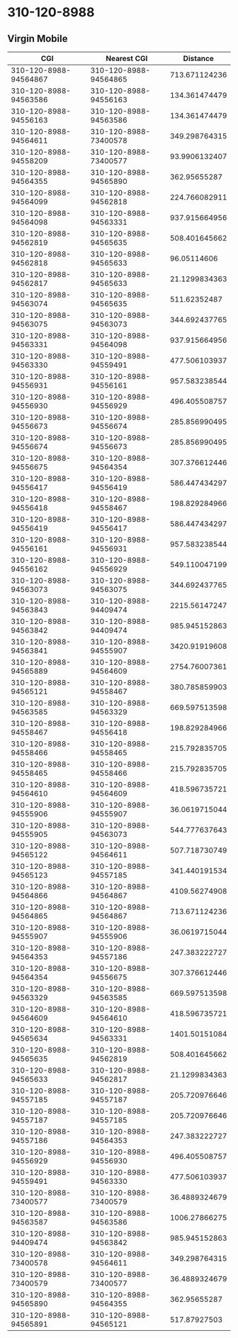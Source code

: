# 310-120-8988
## Virgin Mobile


| CGI | Nearest CGI | Distance |
|-----|-------------|----------|
| 310-120-8988-94564867 | 310-120-8988-94564865 | 713.671124236 |
| 310-120-8988-94563586 | 310-120-8988-94556163 | 134.361474479 |
| 310-120-8988-94556163 | 310-120-8988-94563586 | 134.361474479 |
| 310-120-8988-94564611 | 310-120-8988-73400578 | 349.298764315 |
| 310-120-8988-94558209 | 310-120-8988-73400577 | 93.9906132407 |
| 310-120-8988-94564355 | 310-120-8988-94565890 | 362.95655287 |
| 310-120-8988-94564099 | 310-120-8988-94562818 | 224.766082911 |
| 310-120-8988-94564098 | 310-120-8988-94563331 | 937.915664956 |
| 310-120-8988-94562819 | 310-120-8988-94565635 | 508.401645662 |
| 310-120-8988-94562818 | 310-120-8988-94565633 | 96.05114606 |
| 310-120-8988-94562817 | 310-120-8988-94565633 | 21.1299834363 |
| 310-120-8988-94563074 | 310-120-8988-94565635 | 511.62352487 |
| 310-120-8988-94563075 | 310-120-8988-94563073 | 344.692437765 |
| 310-120-8988-94563331 | 310-120-8988-94564098 | 937.915664956 |
| 310-120-8988-94563330 | 310-120-8988-94559491 | 477.506103937 |
| 310-120-8988-94556931 | 310-120-8988-94556161 | 957.583238544 |
| 310-120-8988-94556930 | 310-120-8988-94556929 | 496.405508757 |
| 310-120-8988-94556673 | 310-120-8988-94556674 | 285.856990495 |
| 310-120-8988-94556674 | 310-120-8988-94556673 | 285.856990495 |
| 310-120-8988-94556675 | 310-120-8988-94564354 | 307.376612446 |
| 310-120-8988-94556417 | 310-120-8988-94556419 | 586.447434297 |
| 310-120-8988-94556418 | 310-120-8988-94558467 | 198.829284966 |
| 310-120-8988-94556419 | 310-120-8988-94556417 | 586.447434297 |
| 310-120-8988-94556161 | 310-120-8988-94556931 | 957.583238544 |
| 310-120-8988-94556162 | 310-120-8988-94556929 | 549.110047199 |
| 310-120-8988-94563073 | 310-120-8988-94563075 | 344.692437765 |
| 310-120-8988-94563843 | 310-120-8988-94409474 | 2215.56147247 |
| 310-120-8988-94563842 | 310-120-8988-94409474 | 985.945152863 |
| 310-120-8988-94563841 | 310-120-8988-94555907 | 3420.91919608 |
| 310-120-8988-94565889 | 310-120-8988-94564609 | 2754.76007361 |
| 310-120-8988-94565121 | 310-120-8988-94558467 | 380.785859903 |
| 310-120-8988-94563585 | 310-120-8988-94563329 | 669.597513598 |
| 310-120-8988-94558467 | 310-120-8988-94556418 | 198.829284966 |
| 310-120-8988-94558466 | 310-120-8988-94558465 | 215.792835705 |
| 310-120-8988-94558465 | 310-120-8988-94558466 | 215.792835705 |
| 310-120-8988-94564610 | 310-120-8988-94564609 | 418.596735721 |
| 310-120-8988-94555906 | 310-120-8988-94555907 | 36.0619715044 |
| 310-120-8988-94555905 | 310-120-8988-94563073 | 544.777637643 |
| 310-120-8988-94565122 | 310-120-8988-94564611 | 507.718730749 |
| 310-120-8988-94565123 | 310-120-8988-94557185 | 341.440191534 |
| 310-120-8988-94564866 | 310-120-8988-94564867 | 4109.56274908 |
| 310-120-8988-94564865 | 310-120-8988-94564867 | 713.671124236 |
| 310-120-8988-94555907 | 310-120-8988-94555906 | 36.0619715044 |
| 310-120-8988-94564353 | 310-120-8988-94557186 | 247.383222727 |
| 310-120-8988-94564354 | 310-120-8988-94556675 | 307.376612446 |
| 310-120-8988-94563329 | 310-120-8988-94563585 | 669.597513598 |
| 310-120-8988-94564609 | 310-120-8988-94564610 | 418.596735721 |
| 310-120-8988-94565634 | 310-120-8988-94563331 | 1401.50151084 |
| 310-120-8988-94565635 | 310-120-8988-94562819 | 508.401645662 |
| 310-120-8988-94565633 | 310-120-8988-94562817 | 21.1299834363 |
| 310-120-8988-94557185 | 310-120-8988-94557187 | 205.720976646 |
| 310-120-8988-94557187 | 310-120-8988-94557185 | 205.720976646 |
| 310-120-8988-94557186 | 310-120-8988-94564353 | 247.383222727 |
| 310-120-8988-94556929 | 310-120-8988-94556930 | 496.405508757 |
| 310-120-8988-94559491 | 310-120-8988-94563330 | 477.506103937 |
| 310-120-8988-73400577 | 310-120-8988-73400579 | 36.4889324679 |
| 310-120-8988-94563587 | 310-120-8988-94563586 | 1006.27866275 |
| 310-120-8988-94409474 | 310-120-8988-94563842 | 985.945152863 |
| 310-120-8988-73400578 | 310-120-8988-94564611 | 349.298764315 |
| 310-120-8988-73400579 | 310-120-8988-73400577 | 36.4889324679 |
| 310-120-8988-94565890 | 310-120-8988-94564355 | 362.95655287 |
| 310-120-8988-94565891 | 310-120-8988-94565121 | 517.87927503 |
